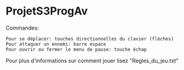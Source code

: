 # ProjetS3ProgAv

Commandes:

    Pour se déplacer: touches directionnelles du clavier (flèches)
    Pour attaquer un ennemi: barre espace
    Pour ouvrir ou fermer le menu de pause: touche échap

Pour plus d'informations sur comment jouer lisez "Regles_du_jeu.txt"